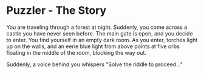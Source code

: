 # Puzzler - The Story

You are traveling through a forest at night. Suddenly, you come across
a castle you have never seen before. The main gate is open, and you
decide to enter. You find yourself in an empty dark room. As you enter,
torches light up on the walls, and an eerie blue light from above points
at five orbs floating in the middle of the room, blocking the way out.

Suddenly, a voice behind you whispers "Solve the riddle to proceed..."
